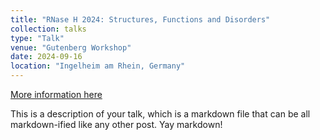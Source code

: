 ```yaml
---
title: "RNase H 2024: Structures, Functions and Disorders"
collection: talks
type: "Talk"
venue: "Gutenberg Workshop"
date: 2024-09-16
location: "Ingelheim am Rhein, Germany"
---
```

[More information here](https://4r-rtg.de/rnaseh-2024/)

This is a description of your talk, which is a markdown file that can be all markdown-ified like any other post. Yay markdown!
